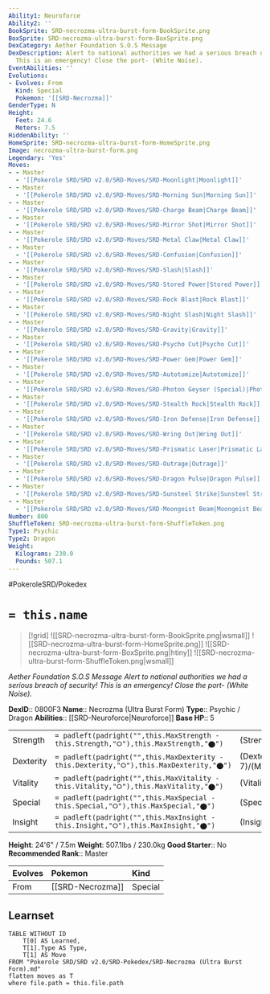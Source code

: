 ```yaml
---
Ability1: Neuroforce
Ability2: ''
BookSprite: SRD-necrozma-ultra-burst-form-BookSprite.png
BoxSprite: SRD-necrozma-ultra-burst-form-BoxSprite.png
DexCategory: Aether Foundation S.O.S Message
DexDescription: Alert to national authorities we had a serious breach of security!
  This is an emergency! Close the port- (White Noise).
EventAbilities: ''
Evolutions:
- Evolves: From
  Kind: Special
  Pokemon: '[[SRD-Necrozma]]'
GenderType: N
Height:
  Feet: 24.6
  Meters: 7.5
HiddenAbility: ''
HomeSprite: SRD-necrozma-ultra-burst-form-HomeSprite.png
Image: necrozma-ultra-burst-form.png
Legendary: 'Yes'
Moves:
- - Master
  - '[[Pokerole SRD/SRD v2.0/SRD-Moves/SRD-Moonlight|Moonlight]]'
- - Master
  - '[[Pokerole SRD/SRD v2.0/SRD-Moves/SRD-Morning Sun|Morning Sun]]'
- - Master
  - '[[Pokerole SRD/SRD v2.0/SRD-Moves/SRD-Charge Beam|Charge Beam]]'
- - Master
  - '[[Pokerole SRD/SRD v2.0/SRD-Moves/SRD-Mirror Shot|Mirror Shot]]'
- - Master
  - '[[Pokerole SRD/SRD v2.0/SRD-Moves/SRD-Metal Claw|Metal Claw]]'
- - Master
  - '[[Pokerole SRD/SRD v2.0/SRD-Moves/SRD-Confusion|Confusion]]'
- - Master
  - '[[Pokerole SRD/SRD v2.0/SRD-Moves/SRD-Slash|Slash]]'
- - Master
  - '[[Pokerole SRD/SRD v2.0/SRD-Moves/SRD-Stored Power|Stored Power]]'
- - Master
  - '[[Pokerole SRD/SRD v2.0/SRD-Moves/SRD-Rock Blast|Rock Blast]]'
- - Master
  - '[[Pokerole SRD/SRD v2.0/SRD-Moves/SRD-Night Slash|Night Slash]]'
- - Master
  - '[[Pokerole SRD/SRD v2.0/SRD-Moves/SRD-Gravity|Gravity]]'
- - Master
  - '[[Pokerole SRD/SRD v2.0/SRD-Moves/SRD-Psycho Cut|Psycho Cut]]'
- - Master
  - '[[Pokerole SRD/SRD v2.0/SRD-Moves/SRD-Power Gem|Power Gem]]'
- - Master
  - '[[Pokerole SRD/SRD v2.0/SRD-Moves/SRD-Autotomize|Autotomize]]'
- - Master
  - '[[Pokerole SRD/SRD v2.0/SRD-Moves/SRD-Photon Geyser (Special)|Photon Geyser (Special)]]'
- - Master
  - '[[Pokerole SRD/SRD v2.0/SRD-Moves/SRD-Stealth Rock|Stealth Rock]]'
- - Master
  - '[[Pokerole SRD/SRD v2.0/SRD-Moves/SRD-Iron Defense|Iron Defense]]'
- - Master
  - '[[Pokerole SRD/SRD v2.0/SRD-Moves/SRD-Wring Out|Wring Out]]'
- - Master
  - '[[Pokerole SRD/SRD v2.0/SRD-Moves/SRD-Prismatic Laser|Prismatic Laser]]'
- - Master
  - '[[Pokerole SRD/SRD v2.0/SRD-Moves/SRD-Outrage|Outrage]]'
- - Master
  - '[[Pokerole SRD/SRD v2.0/SRD-Moves/SRD-Dragon Pulse|Dragon Pulse]]'
- - Master
  - '[[Pokerole SRD/SRD v2.0/SRD-Moves/SRD-Sunsteel Strike|Sunsteel Strike]]'
- - Master
  - '[[Pokerole SRD/SRD v2.0/SRD-Moves/SRD-Moongeist Beam|Moongeist Beam]]'
Number: 800
ShuffleToken: SRD-necrozma-ultra-burst-form-ShuffleToken.png
Type1: Psychic
Type2: Dragon
Weight:
  Kilograms: 230.0
  Pounds: 507.1
---
```


#PokeroleSRD/Pokedex

# `= this.name`

> [!grid]
> ![[SRD-necrozma-ultra-burst-form-BookSprite.png|wsmall]]
> ![[SRD-necrozma-ultra-burst-form-HomeSprite.png]]
> ![[SRD-necrozma-ultra-burst-form-BoxSprite.png|htiny]]
> ![[SRD-necrozma-ultra-burst-form-ShuffleToken.png|wsmall]]


*Aether Foundation S.O.S Message*
*Alert to national authorities we had a serious breach of security! This is an emergency! Close the port- (White Noise).*

**DexID**:: 0800F3
**Name**:: Necrozma (Ultra Burst Form)
**Type**:: Psychic / Dragon
**Abilities**:: [[SRD-Neuroforce|Neuroforce]]
**Base HP**:: 5

|           |                                                                                        |                                          |
| --------- | -------------------------------------------------------------------------------------- | ---------------------------------------- |
| Strength  | `= padleft(padright("",this.MaxStrength - this.Strength,"⭘"),this.MaxStrength,"⬤")`    | (Strength::8)/(MaxStrength::8)   |
| Dexterity | `= padleft(padright("",this.MaxDexterity - this.Dexterity,"⭘"),this.MaxDexterity,"⬤")` | (Dexterity:: 7)/(MaxDexterity::7) |
| Vitality  | `= padleft(padright("",this.MaxVitality - this.Vitality,"⭘"),this.MaxVitality,"⬤")`    | (Vitality::6)/(MaxVitality::6)   |
| Special   | `= padleft(padright("",this.MaxSpecial - this.Special,"⭘"),this.MaxSpecial,"⬤")`       | (Special::8)/(MaxSpecial::8)     |
| Insight   | `= padleft(padright("",this.MaxInsight - this.Insight,"⭘"),this.MaxInsight,"⬤")`       | (Insight::6)/(MaxInsight::6)     |

**Height**: 24'6" / 7.5m
**Weight**: 507.1lbs / 230.0kg
**Good Starter**:: No
**Recommended Rank**:: Master

| Evolves   | Pokemon          | Kind    |
|:----------|:-----------------|:--------|
| From      | [[SRD-Necrozma]] | Special |

## Learnset

```dataview
TABLE WITHOUT ID
    T[0] AS Learned,
    T[1].Type AS Type,
    T[1] AS Move
FROM "Pokerole SRD/SRD v2.0/SRD-Pokedex/SRD-Necrozma (Ultra Burst Form).md"
flatten moves as T
where file.path = this.file.path
```
